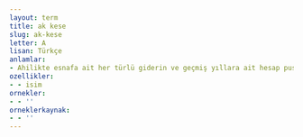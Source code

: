 ```yaml
---
layout: term
title: ak kese
slug: ak-kese
letter: A
lisan: Türkçe
anlamlar:
- Ahilikte esnafa ait her türlü giderin ve geçmiş yıllara ait hesap pusulalarının saklandığı kese
ozellikler:
- - isim
ornekler:
- - ''
orneklerkaynak:
- - ''
---
```

